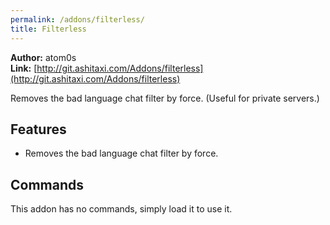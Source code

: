 ```yaml
---
permalink: /addons/filterless/
title: Filterless
---
```


**Author:** atom0s<br/>
**Link:** [http://git.ashitaxi.com/Addons/filterless](http://git.ashitaxi.com/Addons/filterless)

Removes the bad language chat filter by force. (Useful for private servers.)

## Features

  * Removes the bad language chat filter by force.

## Commands

This addon has no commands, simply load it to use it.